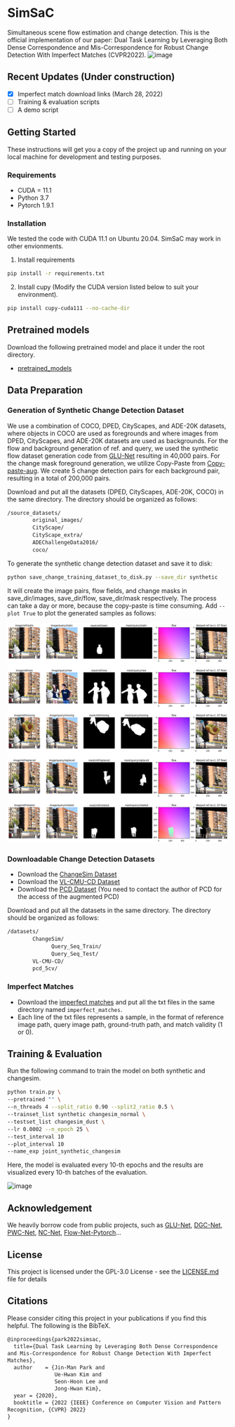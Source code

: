 # SimSaC
Simultaneous scene flow estimation and change detection.
This is the official implementation of our paper: Dual Task Learning by Leveraging Both Dense Correspondence and Mis-Correspondence for Robust Change Detection With Imperfect Matches (CVPR2022).
![image](https://user-images.githubusercontent.com/10328020/159301196-30926aa7-dffd-40f2-a6d2-e9b00f44ec2c.png)

## Recent Updates (Under construction)
- [x] Imperfect match download links (March 28, 2022)
- [ ] Training & evaluation scripts 
- [ ] A demo script
 
## Getting Started

These instructions will get you a copy of the project up and running on your local machine for development and testing purposes.

### Requirements

* CUDA = 11.1
* Python 3.7
* Pytorch 1.9.1

### Installation

We tested the code with CUDA 11.1 on Ubuntu 20.04. SimSaC may work in other envionments.

1. Install requirements

```bash
pip install -r requirements.txt
```
2. Install cupy (Modify the CUDA version listed below to suit your environment).

```bash
pip install cupy-cuda111 --no-cache-dir
```
## Pretrained models

Download the following pretrained model and place it under the root directory.
- [pretrained_models](TBU)


## Data Preparation
### Generation of Synthetic Change Detection Dataset
We use a combination of COCO, DPED, CityScapes, and ADE-20K datasets, where objects in COCO are used as foregrounds and where images from DPED, CityScapes, and ADE-20K datasets are used as backgrounds. For the flow and background generation of ref. and query, we used the synthetic flow dataset generation code from [GLU-Net](https://github.com/PruneTruong/GLU-Net) resulting in 40,000 pairs. For the change mask foreground generation, we utilize Copy-Paste from [Copy-paste-aug](https://github.com/conradry/copy-paste-aug). We create 5 change detection pairs for each background pair, resulting in a total of 200,000 pairs.

Download and put all the datasets (DPED, CityScapes, ADE-20K, COCO) in the same directory. The directory should be organized as follows:
```bash
/source_datasets/
        original_images/
        CityScape/
        CityScape_extra/
        ADEChallengeData2016/
        coco/
```
To generate the synthetic change detection dataset and save it to disk:
```bash
python save_change_training_dataset_to_disk.py --save_dir synthetic
```

It will create the image pairs, flow fields, and change masks in save_dir/images, save_dir/flow, save_dir/mask respectively.
The process can take a day or more, because the copy-paste is time consuming. Add ```--plot True``` to plot the generated samples as follows:

![image](fig/synthetic_pair_39998.png)

### Downloadable Change Detection Datasets
- Download the [ChangeSim Dataset](https://github.com/SAMMiCA/ChangeSim)
- Download the [VL-CMU-CD Dataset](https://drive.google.com/file/d/0B-IG2NONFdciOWY5QkQ3OUgwejQ/view?resourcekey=0-rEzCjPFmDFjt4UMWamV4Eg)
- Download the [PCD Dataset](https://github.com/kensakurada/sscdnet) (You need to contact the author of PCD for the access of the augmented PCD)

Download and put all the datasets in the same directory. The directory should be organized as follows: 
```bash
/datasets/
        ChangeSim/
              Query_Seq_Train/
              Query_Seq_Test/ 
        VL-CMU-CD/
        pcd_5cv/
```

### Imperfect Matches
 - Download the [imperfect matches](https://drive.google.com/file/d/19ZR1-d6o2pgcwlH20Z-OFGwxYdd_Wkzq/view?usp=sharing) and put all the txt files in the same directory named ```imperfect_matches```. 
 - Each line of the txt files represents a sample, in the format of reference image path, query image path, ground-truth path, and match validity (1 or 0).

## Training & Evaluation

Run the following command to train the model on both synthetic and changesim.

```bash
python train.py \
--pretrained "" \
--n_threads 4 --split_ratio 0.90 --split2_ratio 0.5 \
--trainset_list synthetic changesim_normal \
--testset_list changesim_dust \
--lr 0.0002 --n_epoch 25 \
--test_interval 10
--plot_interval 10
--name_exp joint_synthetic_changesim
```
Here, the model is evaluated every 10-th epochs and the results are visualized every 10-th batches of the evaluation.

![image](https://user-images.githubusercontent.com/10328020/159301703-7dc9a7b1-aeab-4621-b533-04a1c1899690.png)


## Acknowledgement

We heavily borrow code from public projects, such as [GLU-Net](https://github.com/PruneTruong/GLU-Net), [DGC-Net](https://github.com/AaltoVision/DGC-Net), [PWC-Net](https://github.com/NVlabs/PWC-Net), [NC-Net](https://github.com/ignacio-rocco/ncnet), [Flow-Net-Pytorch](https://github.com/ClementPinard/FlowNetPytorch)...


## License

This project is licensed under the GPL-3.0 License - see the [LICENSE.md](LICENSE.md) file for details

## Citations

Please consider citing this project in your publications if you find this helpful.
The following is the BibTeX.

```
@inproceedings{park2022simsac,
  title={Dual Task Learning by Leveraging Both Dense Correspondence and Mis-Correspondence for Robust Change Detection With Imperfect Matches},
  author    = {Jin-Man Park and
               Ue-Hwan Kim and
               Seon-Hoon Lee and
               Jong-Hwan Kim},
  year = {2020},
  booktitle = {2022 {IEEE} Conference on Computer Vision and Pattern Recognition, {CVPR} 2022}
}
```
